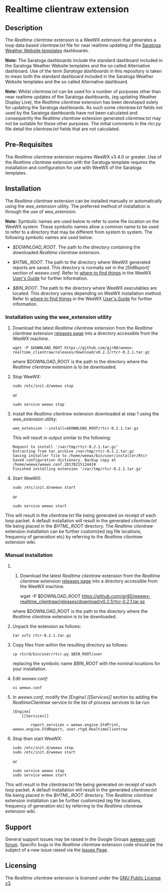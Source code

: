 # Realtime clientraw extension #

## Description ##

The *Realtime clientraw* extension is a WeeWX extension that generates a loop data based *clientraw.txt* file for near realtime updating of the [Saratoga Weather Website templates](http://saratoga-weather.org/wxtemplates/index.php "Free Weather Website Templates") dashboards.

**Note:** The Saratoga dashboards include the standard dashboard included in the Saratoga Weather Website templates and the so called Alternative dashboard. Use of the term *Saratoga dashboards* in this repository is taken to mean both the standard dashboard included in the Saratoga Weather Website templates and the so called Alternative dashboard.  

**Note:** Whilst *clientraw.txt* can be used for a number of purposes other than near realtime updates of the Saratoga dashboards, (eg updating Weather Display Live), the *Realtime clientraw* extension has been developed solely for updating the Saratoga dashboards. As such some *clientraw.txt* fields not used by the Saratoga dashboards have not been calculated and consequently the *Realtime clientraw* extension generated *clientraw.txt* may not be suitable for these other purposes. The initial comments in the *rtcr.py* file detail the *clientraw.txt* fields that are not calculated.

## Pre-Requisites ##

The *Realtime clientraw* extension requires WeeWX v3.4.0 or greater. Use of the *Realtime clientraw* extension with the Saratoga template requires the installation and configuration for use with WeeWX of the Saratoga templates.

## Installation ##

The *Realtime clientraw* extension can be installed manually or automatically using the *wee_extension* utility. The preferred method of installation is through the use of *wee_extension*.

**Note:**   Symbolic names are used below to refer to some file location on the WeeWX system. These symbolic names allow a common name to be used to refer to a directory that may be different from system to system. The following symbolic names are used below:

-   *$DOWNLOAD_ROOT*. The path to the directory containing the downloaded *Realtime clientraw* extension.
    
-   *$HTML_ROOT*. The path to the directory where WeeWX generated reports are saved. This directory is normally set in the *[StdReport]* section of *weewx.conf*. Refer to [where to find things](http://weewx.com/docs/usersguide.htm#Where_to_find_things "where to find things") in the WeeWX [User's Guide](http://weewx.com/docs/usersguide.htm "User's Guide to the WeeWX Weather System") for further information.
    
-   *$BIN_ROOT*. The path to the directory where WeeWX executables are located. This directory varies depending on WeeWX installation method. Refer to [where to find things](http://weewx.com/docs/usersguide.htm#Where_to_find_things "where to find things") in the WeeWX [User's Guide](http://weewx.com/docs/usersguide.htm "User's Guide to the WeeWX Weather System") for further information.

### Installation using the wee_extension utility ###

1.  Download the latest *Realtime clientraw* extension from the *Realtime clientraw* extension [releases page](https://github.com/gjr80/weewx-realtime_clientraw/releases) into a directory accessible from the WeeWX machine.

     
        wget -P $DOWNLOAD_ROOT https://github.com/gjr80/weewx-realtime_clientraw/releases/download/v0.2.1/rtcr-0.2.1.tar.gz

    where $DOWNLOAD_ROOT is the path to the directory where the *Realtime clientraw* extension is to be downloaded.  

2.  Stop WeeWX:

        sudo /etc/init.d/weewx stop

    or

        sudo service weewx stop

3.  Install the *Realtime clientraw* extension downloaded at step 1 using the *wee_extension* utility:

        wee_extension --install=$DOWNLOAD_ROOT/rtcr-0.2.1.tar.gz

    This will result in output similar to the following:

        Request to install '/var/tmp/rtcr-0.2.1.tar.gz'
        Extracting from tar archive /var/tmp/rtcr-0.2.1.tar.gz
        Saving installer file to /home/weewx/bin/user/installer/Rtcr
        Saved configuration dictionary. Backup copy at /home/weewx/weewx.conf.20170215124410
        Finished installing extension '/var/tmp/rtcr-0.2.1.tar.gz'

4.  Start WeeWX:

        sudo /etc/init.d/weewx start

    or

        sudo service weewx start

This will result in the *clientraw.txt* file being generated on receipt of each loop packet. A default installation will result in the generated *clientraw.txt* file being placed in the *$HTML_ROOT* directory. The *Realtime clientraw* extension installation can be further customized (eg file locations, frequency of generation etc) by referring to the *Realtime clientraw* extension wiki.

### Manual installation ###

1.  1.  Download the latest *Realtime clientraw* extension from the *Realtime clientraw* extension [releases page](https://github.com/gjr80/weewx-realtime_clientraw/releases) into a directory accessible from the WeeWX machine.

        wget -P $DOWNLOAD_ROOT https://github.com/gjr80/weewx-realtime_clientraw/releases/download/v0.2.1/rtcr-0.2.1.tar.gz

    where $DOWNLOAD_ROOT is the path to the directory where the *Realtime clientraw* extension is to be downloaded.  

2.  Unpack the extension as follows:

        tar xvfz rtcr-0.2.1.tar.gz

3.  Copy files from within the resulting directory as follows:

        cp rtcrd/bin/user/rtcr.py $BIN_ROOT/user
    
    replacing the symbolic name *$BIN_ROOT* with the nominal locations for your installation.

4.  Edit *weewx.conf*:

        vi weewx.conf

5.  In *weewx.conf*, modify the *[Engine] [[Services]]* section by adding the *RealtimeClientraw* service to the list of process services to be run:

        [Engine]
            [[Services]]
        
                report_services = weewx.engine.StdPrint, weewx.engine.StdReport, user.rtgd.RealtimeClientraw

6.  Stop then start WeeWX:

        sudo /etc/init.d/weewx stop
        sudo /etc/init.d/weewx start

    or

        sudo service weewx stop
        sudo service weewx start

This will result in the *clientraw.txt* file being generated on receipt of each loop packet. A default installation will result in the generated *clientraw.txt* file being placed in the *$HTML_ROOT* directory. The *Realtime clientraw* extension installation can be further customized (eg file locations, frequency of generation etc) by referring to the *Realtime clientraw* extension wiki.

## Support ##

General support issues may be raised in the Google Groups [weewx-user forum](https://groups.google.com/group/weewx-user "Google Groups weewx-user forum"). Specific bugs in the *Realtime clientraw* extension code should be the subject of a new issue raised via the [Issues Page](https://github.com/gjr80/weewx-realtime_clientraw/issues "Realtime clientraw extension Issues").
 
## Licensing ##

The *Realtime clientraw* extension is licensed under the [GNU Public License v3](https://github.com/gjr80/weewx-realtime_clientraw/blob/master/LICENSE "*Realtime clientraw* extension License").
